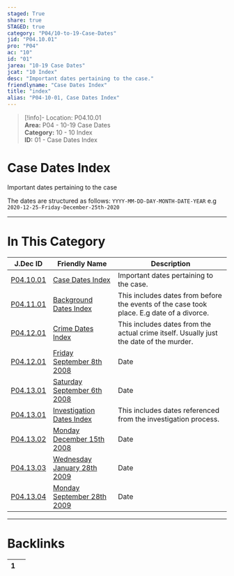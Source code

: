 ```yaml
---  
staged: True  
share: true  
STAGED: true  
category: "P04/10-to-19-Case-Dates"  
jid: "P04.10.01"  
pro: "P04"  
ac: "10"  
id: "01"  
jarea: "10-19 Case Dates"  
jcat: "10 Index"  
desc: "Important dates pertaining to the case."  
friendlyname: "Case Dates Index"  
title: "index"  
alias: "P04-10-01, Case Dates Index"  
---  
```

>[!info]- Location: P04.10.01  
>**Area:** P04 - 10-19 Case Dates  
>**Category:** 10 - 10 Index  
>**ID:** 01 - Case Dates Index  
  
# Case Dates Index  
Important dates pertaining to the case  
  
The dates are structured as follows: `YYYY-MM-DD-DAY-MONTH-DATE-YEAR` e.g `2020-12-25-Friday-December-25th-2020`  
  
  
  
---  
# In This Category  
  
| J.Dec ID                                                                                                                          | Friendly Name                                                                                                                                       | Description                                                                               |  
| --------------------------------------------------------------------------------------------------------------------------------- | --------------------------------------------------------------------------------------------------------------------------------------------------- | ----------------------------------------------------------------------------------------- |  
| [P04.10.01](index.md)                                                        | [Case Dates Index](index.md)                                                                   | Important dates pertaining to the case.                                                   |  
| [P04.11.01](./11-Background-Dates/index.md)                                    | [Background Dates Index](./11-Background-Dates/index.md)                                         | This includes dates from before the events of the case took place. E.g date of a divorce. |  
| [P04.12.01](./12-Crime-Dates/index.md)                                         | [Crime Dates Index](./12-Crime-Dates/index.md)                                                   | This includes dates from the actual crime itself. Usually just the date of the murder.    |  
| [P04.12.01](./12-Crime-Dates/2008-9-8-Friday-September-8th-2008.md)            | [Friday September 8th 2008](./12-Crime-Dates/2008-9-8-Friday-September-8th-2008.md)              | Date                                                                                      |  
| [P04.13.01](./13-Investigation-Dates/2008-9-6-Saturday-September-6th-2008.md)  | [Saturday September 6th 2008](./13-Investigation-Dates/2008-9-6-Saturday-September-6th-2008.md)  | Date                                                                                      |  
| [P04.13.01](./13-Investigation-Dates/index.md)                                 | [Investigation Dates Index](./13-Investigation-Dates/index.md)                                   | This includes dates referenced from the investigation process.                            |  
| [P04.13.02](./13-Investigation-Dates/2008-12-15-Monday-December-15th-2008.md)  | [Monday December 15th 2008](./13-Investigation-Dates/2008-12-15-Monday-December-15th-2008.md)    | Date                                                                                      |  
| [P04.13.03](./13-Investigation-Dates/2009-1-28-Wednesday-January-28th-2009.md) | [Wednesday January 28th 2009](./13-Investigation-Dates/2009-1-28-Wednesday-January-28th-2009.md) | Date                                                                                      |  
| [P04.13.04](./13-Investigation-Dates/2009-9-28-Monday-September-28th-2009.md)  | [Monday September 28th 2009](./13-Investigation-Dates/2009-9-28-Monday-September-28th-2009.md)   | Date                                                                                      |  
  
  
---  
# Backlinks  
<div><table class="dataview table-view-table"><thead class="table-view-thead"><tr class="table-view-tr-header"><th class="table-view-th"><span></span><span class="dataview small-text">1</span></th><th class="table-view-th"><span></span></th></tr></thead><tbody class="table-view-tbody"></tbody></table></div>